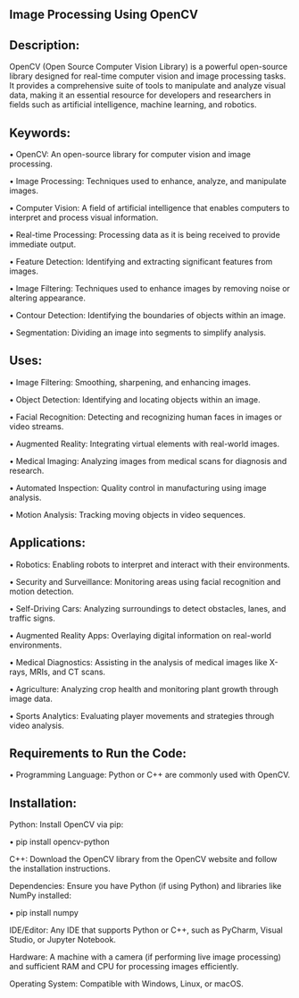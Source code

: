 ## Image Processing Using OpenCV

## Description:
OpenCV (Open Source Computer Vision Library) is a powerful open-source library designed for real-time computer vision and image processing tasks. It provides a comprehensive suite of tools to manipulate and analyze visual data, making it an essential resource for developers and researchers in fields such as artificial intelligence, machine learning, and robotics.

## Keywords:
•	OpenCV: An open-source library for computer vision and image processing.

•	Image Processing: Techniques used to enhance, analyze, and manipulate images.

•	Computer Vision: A field of artificial intelligence that enables computers to interpret and process visual information.

•	Real-time Processing: Processing data as it is being received to provide immediate output.

•	Feature Detection: Identifying and extracting significant features from images.

•	Image Filtering: Techniques used to enhance images by removing noise or altering appearance.

•	Contour Detection: Identifying the boundaries of objects within an image.

•	Segmentation: Dividing an image into segments to simplify analysis.

## Uses:
•	Image Filtering: Smoothing, sharpening, and enhancing images.

•	Object Detection: Identifying and locating objects within an image.

•	Facial Recognition: Detecting and recognizing human faces in images or video streams.

•	Augmented Reality: Integrating virtual elements with real-world images.

•	Medical Imaging: Analyzing images from medical scans for diagnosis and research.

•	Automated Inspection: Quality control in manufacturing using image analysis.

•	Motion Analysis: Tracking moving objects in video sequences.

## Applications:
•	Robotics: Enabling robots to interpret and interact with their environments.

•	Security and Surveillance: Monitoring areas using facial recognition and motion detection.

•	Self-Driving Cars: Analyzing surroundings to detect obstacles, lanes, and traffic signs.

•	Augmented Reality Apps: Overlaying digital information on real-world environments.

•	Medical Diagnostics: Assisting in the analysis of medical images like X-rays, MRIs, and CT scans.

•	Agriculture: Analyzing crop health and monitoring plant growth through image data.

•	Sports Analytics: Evaluating player movements and strategies through video analysis.

## Requirements to Run the Code:
•	Programming Language: Python or C++ are commonly used with OpenCV.

## Installation:
Python: Install OpenCV via pip:

•	pip install opencv-python

C++: Download the OpenCV library from the OpenCV website and follow the installation instructions.

Dependencies: Ensure you have Python (if using Python) and libraries like NumPy installed:

•	pip install numpy

IDE/Editor: Any IDE that supports Python or C++, such as PyCharm, Visual Studio, or Jupyter Notebook.

Hardware: A machine with a camera (if performing live image processing) and sufficient RAM and CPU for processing images efficiently.

Operating System: Compatible with Windows, Linux, or macOS.
